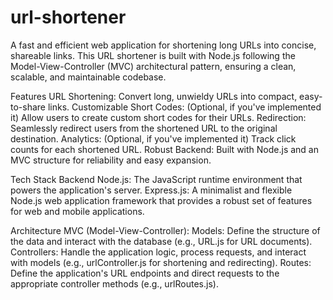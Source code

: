 # url-shortener

A fast and efficient web application for shortening long URLs into concise, shareable links. This URL shortener is built with Node.js following the Model-View-Controller (MVC) architectural pattern, ensuring a clean, scalable, and maintainable codebase.

Features
URL Shortening: Convert long, unwieldy URLs into compact, easy-to-share links.
Customizable Short Codes: (Optional, if you've implemented it) Allow users to create custom short codes for their URLs.
Redirection: Seamlessly redirect users from the shortened URL to the original destination.
Analytics: (Optional, if you've implemented it) Track click counts for each shortened URL.
Robust Backend: Built with Node.js and an MVC structure for reliability and easy expansion.

Tech Stack
Backend
Node.js: The JavaScript runtime environment that powers the application's server.
Express.js: A minimalist and flexible Node.js web application framework that provides a robust set of features for web and mobile applications.

Architecture
MVC (Model-View-Controller):
Models: Define the structure of the data and interact with the database (e.g., URL.js for URL documents).
Controllers: Handle the application logic, process requests, and interact with models (e.g., urlController.js for shortening and redirecting).
Routes: Define the application's URL endpoints and direct requests to the appropriate controller methods (e.g., urlRoutes.js).
